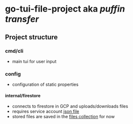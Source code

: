 # go-tui-file-project aka *puffin transfer*

## Project structure
### cmd/cli
- main tui for user input

### config
- configuration of static properties

#### internal/firestore
- connects to firestore in GCP and uploads/downloads files
- requires service account [json file](https://console.cloud.google.com/iam-admin/serviceaccounts/details/114598002818126335278/keys?authuser=1&project=puffin-transfer&supportedpurview=project)
- stored files are saved in the [files collection](https://console.cloud.google.com/firestore/databases/-default-/data/panel/files/vbsEePbrUSzBaZpqshOP?referrer=search&authuser=1&project=puffin-transfer&supportedpurview=project) for now
